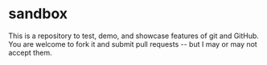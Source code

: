 # sandbox
This is a repository to test, demo, and showcase features of git and GitHub.
You are welcome to fork it and submit pull requests -- but I may or may not accept them.
